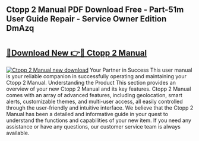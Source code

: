 ## Ctopp 2 Manual PDF Download Free - Part-51m User Guide Repair - Service Owner Edition DmAzq

# <h2><a href="http://bc3935.oget.top/?id=Ctopp+2+Manual">🔗Download New 👉🔴 Ctopp 2 Manual</a></h2>

[![Ctopp 2 Manual new download](https://i.imgur.com/5g1atiW.png)](http://bc3935.oget.top/?id=Ctopp+2+Manual)
Your Partner in Success This user manual is your reliable companion in successfully operating and maintaining your Ctopp 2 Manual. Understanding the Product This section provides an overview of your new Ctopp 2 Manual and its key features. Ctopp 2 Manual comes with an array of advanced features, including geolocation, smart alerts, customizable themes, and multi-user access, all easily controlled through the user-friendly and intuitive interface. We believe that the Ctopp 2 Manual has been a detailed and informative guide in your quest to understand the functions and capabilities of your new item. If you need any assistance or have any questions, our customer service team is always available.
